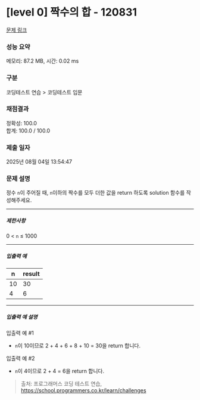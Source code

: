 # [level 0] 짝수의 합 - 120831 

[문제 링크](https://school.programmers.co.kr/learn/courses/30/lessons/120831) 

### 성능 요약

메모리: 87.2 MB, 시간: 0.02 ms

### 구분

코딩테스트 연습 > 코딩테스트 입문

### 채점결과

정확성: 100.0<br/>합계: 100.0 / 100.0

### 제출 일자

2025년 08월 04일 13:54:47

### 문제 설명

<p>정수 <code>n</code>이 주어질 때, <code>n</code>이하의 짝수를 모두 더한 값을 return 하도록 solution 함수를 작성해주세요.</p>

<hr>

<h5>제한사항</h5>

<p>0 &lt; <code>n</code> ≤ 1000</p>

<hr>

<h5>입출력 예</h5>
<table class="table">
        <thead><tr>
<th>n</th>
<th>result</th>
</tr>
</thead>
        <tbody><tr>
<td>10</td>
<td>30</td>
</tr>
<tr>
<td>4</td>
<td>6</td>
</tr>
</tbody>
      </table>
<hr>

<h5>입출력 예 설명</h5>

<p>입출력 예 #1</p>

<ul>
<li><code>n</code>이 10이므로 2 + 4 + 6 + 8 + 10 = 30을 return 합니다.</li>
</ul>

<p>입출력 예 #2</p>

<ul>
<li><code>n</code>이 4이므로 2 + 4 = 6을 return 합니다.</li>
</ul>


> 출처: 프로그래머스 코딩 테스트 연습, https://school.programmers.co.kr/learn/challenges